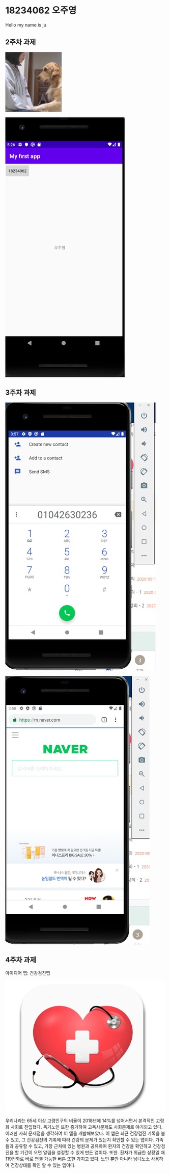 # 18234062 오주영

Hello my name is ju

## 2주차 과제

<img width="" height="" src="./png/dog.png"></img>

<img width="" height="" src="./png/18234062.png"></img>

## 3주차 과제

<img width="" height="" src="./png/1.png"></img>

<img width="" height="" src="./png/2.png"></img>

## 4주차 과제

아이디어 앱: 건강검진앱

<img width="" height="" src="./png/123.png"></img>

우리나라는 65세 이상 고령인구의 비율이 2018년에 14%를 넘어서면서 본격적인 고령화 사회로 진입했다. 독거노인 또한 증가하여 고독사문제도 사회문제로 야기되고 있다. 이러한 사회 문제점을 생각하여 이 앱을 개발해보았다. 이 앱은 최근 건강검진 기록을 볼 수 있고, 그 건강검진의 기록에 따라 건강의 문제가 있는지 확인할 수 있는 앱이다. 가족들과 공유할 수 있고, 가장 근처에 있는 병원과 공유하여 환자의 건강을 확인하고 건강검진을 할 기간이 오면 알림을 설정할 수 있게 만든 앱이다. 또한. 환자가 위급한 상황일 때 119전화로 바로 연결 가능한 버튼 또한 가지고 있다. 노인 뿐만 아니라 남녀노소 사용하여 건강상태를 확인 할 수 있는 앱이다. 
